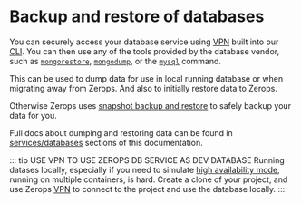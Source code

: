 # Backup and restore of databases

You can securely access your database service using [VPN](/documentation/cli/vpn.html) built into our [CLI](/documentation/cli/installation-authorization.html). You can then use any of the tools provided by the database vendor, such as [`mongorestore`](https://docs.mongodb.com/manual/reference/program/mongorestore/), [`mongodump`](https://docs.mongodb.com/manual/reference/program/mongodump/), or the [`mysql`](https://dev.mysql.com/doc/refman/8.0/en/mysql.html) command.

This can be used to dump data for use in local running database or when migrating away from Zerops. And also to initially restore data to Zerops.

Otherwise Zerops uses [snapshot backup and restore](/documentation/backup-restore/snapshot-backup.html) to safely backup your data for you.

Full docs about dumping and restoring data can be found in [services/databases](https://dev.mysql.com/doc/refman/8.0/en/mysql.html) sections of this documentation.

::: tip USE VPN TO USE ZEROPS DB SERVICE AS DEV DATABASE
Running datases locally, especially if you need to simulate [high availability mode](/documentation/ha/why-should-i-want-high-availability.html), running on multiple containers, is hard. Create a clone of your project, and use Zerops [VPN](/documentation/cli/vpn.html) to connect to the project and use the database locally.
:::

